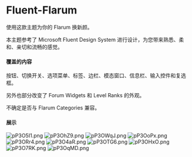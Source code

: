 # Fluent-Flarum

使用这款主题为你的 Flarum 换新颜。

本主题参考了 Microsoft Fluent Design System 进行设计，为您带来熟悉、柔和、亲切和流畅的感觉。

#### 覆盖的内容

按钮、切换开关、选项菜单、标签、边栏、模态窗口、信息栏、输入控件和复选框。

另外也部分改变了 Forum Widgets 和 Level Ranks 的外观。

不确定是否与 Flarum Categories 兼容。

#### 展示

![pP3O5I1.png](https://s1.ax1x.com/2023/08/19/pP3O5I1.png)
![pP3OhZ9.png](https://s1.ax1x.com/2023/08/19/pP3OhZ9.png)
![pP3OWqJ.png](https://s1.ax1x.com/2023/08/19/pP3OWqJ.png)
![pP3OoPx.png](https://s1.ax1x.com/2023/08/19/pP3OoPx.png)
![pP3ORr4.png](https://s1.ax1x.com/2023/08/19/pP3ORr4.png)
![pP3O4aR.png](https://s1.ax1x.com/2023/08/19/pP3O4aR.png)
![pP3OTG6.png](https://s1.ax1x.com/2023/08/19/pP3OTG6.png)
![pP3OHxO.png](https://s1.ax1x.com/2023/08/19/pP3OHxO.png)
![pP3O7RK.png](https://s1.ax1x.com/2023/08/19/pP3O7RK.png)
![pP3OqMD.png](https://s1.ax1x.com/2023/08/19/pP3OqMD.png)
